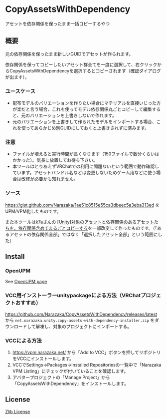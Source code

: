 # CopyAssetsWithDependency

アセットを依存関係を保ったまま一括コピーするやつ

## 概要

元の依存関係を保ったまま新しいGUIDでアセットが作られます。

依存関係を保ってコピーしたいアセット群全てを一度に選択して、右クリックからCopyAssetsWithDependencyを選択するとコピーされます（確認ダイアログが出ます）。

### ユースケース

- 配布モデルのバリエーションを作りたい場合にマテリアルを直接いじった方が楽だと言う場合、これを使ってモデル依存関係丸ごとコピーして編集すると、元のバリエーションを上書きしないで作れます。
- 元のバリエーションを上書きして作られたモデルをインポートする場合、これを使ってあらかじめ別GUIDにしておくと上書きされずに済みます。

### 注意

- ファイルが増えると実行時間が長くなります（150ファイルで数分くらいはかかった）。気長に放置してお待ち下さい。
- 本ツールはとりあえずVRChatでの利用に問題ないという範囲で動作確認しています。アセットバンドル名などは変更しないためゲーム用などに使う場合は改修が必要かも知れません。

### ソース

https://gist.github.com/Narazaka/1ae51c8515e55ca3dbeec5a3eba313ed をUPM/VPM化したものです。

また本ツールはk7aさんの [[Unity]対象のアセットと依存関係のあるアセットたちを、依存関係含めてまるごとコピーする]( https://qiita.com/k7a/items/eb5a3ee4ed6448343543 )を一部改変して作ったものです。（「あるアセットの依存関係全部」ではなく「選択したアセット全部」という範囲にした）

## Install

### OpenUPM

See [OpenUPM page](https://openupm.com/packages/net.narazaka.unity.copy-assets-with-dependency/)

### VCC用インストーラーunitypackageによる方法（VRChatプロジェクトおすすめ）

https://github.com/Narazaka/CopyAssetsWithDependency/releases/latest から `net.narazaka.unity.copy-assets-with-dependency-installer.zip` をダウンロードして解凍し、対象のプロジェクトにインポートする。

### VCCによる方法

1. https://vpm.narazaka.net/ から「Add to VCC」ボタンを押してリポジトリをVCCにインストールします。
2. VCCでSettings→Packages→Installed Repositoriesの一覧中で「Narazaka VPM Listing」にチェックが付いていることを確認します。
3. アバタープロジェクトの「Manage Project」から「CopyAssetsWithDependency」をインストールします。

## License

[Zlib License](LICENSE.txt)

